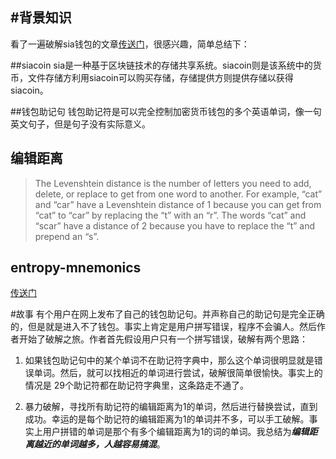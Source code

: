 #背景知识
---
看了一遍破解sia钱包的文章[传送门](https://mtlynch.io/stole-siacoins/)，很感兴趣，简单总结下：

##siacoin
sia是一种基于区块链技术的存储共享系统。siacoin则是该系统中的货币，文件存储方利用siacoin可以购买存储，存储提供方则提供存储以获得siacoin。

##钱包助记句
钱包助记符是可以完全控制加密货币钱包的多个英语单词，像一句英文句子，但是句子没有实际意义。


## 编辑距离

> The Levenshtein distance is the number of letters you need to add, delete, or replace to get from one word to another. For example, “cat” and “car” have a Levenshtein distance of 1 because you can get from “cat” to “car” by replacing the “t” with an “r”. The words “cat” and “scar” have a distance of 2 because you have to replace the “t” and prepend an “s”.

## entropy-mnemonics 

[传送门](https://github.com/NebulousLabs/entropy-mnemonics)

#故事
有个用户在网上发布了自己的钱包助记句。并声称自己的助记句是完全正确的，但是就是进入不了钱包。事实上肯定是用户拼写错误，程序不会骗人。然后作者开始了破解之旅。作者首先假设用户只有一个拼写错误，破解有两个思路：

1. 如果钱包助记句中的某个单词不在助记符字典中，那么这个单词很明显就是错误单词。然后，就可以找相近的单词进行尝试，破解很简单很愉快。事实上的情况是 29个助记符都在助记符字典里，这条路走不通了。

2. 暴力破解，寻找所有助记符的编辑距离为1的单词，然后进行替换尝试，直到成功。幸运的是每个助记符的编辑距离为1的单词并不多，可以手工破解。事实上用户拼错的单词是那个有多个编辑距离为1的词的单词。我总结为***编辑距离越近的单词越多，人越容易搞混***。



